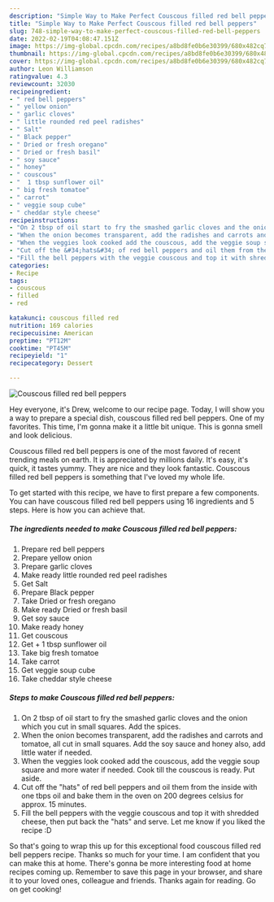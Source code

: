 ```yaml
---
description: "Simple Way to Make Perfect Couscous filled red bell peppers"
title: "Simple Way to Make Perfect Couscous filled red bell peppers"
slug: 748-simple-way-to-make-perfect-couscous-filled-red-bell-peppers
date: 2022-02-19T04:08:47.151Z
image: https://img-global.cpcdn.com/recipes/a8bd8fe0b6e30399/680x482cq70/couscous-filled-red-bell-peppers-recipe-main-photo.jpg
thumbnail: https://img-global.cpcdn.com/recipes/a8bd8fe0b6e30399/680x482cq70/couscous-filled-red-bell-peppers-recipe-main-photo.jpg
cover: https://img-global.cpcdn.com/recipes/a8bd8fe0b6e30399/680x482cq70/couscous-filled-red-bell-peppers-recipe-main-photo.jpg
author: Leon Williamson
ratingvalue: 4.3
reviewcount: 32030
recipeingredient:
- " red bell peppers"
- " yellow onion"
- " garlic cloves"
- " little rounded red peel radishes"
- " Salt"
- " Black pepper"
- " Dried or fresh oregano"
- " Dried or fresh basil"
- " soy sauce"
- " honey"
- " couscous"
- "  1 tbsp sunflower oil"
- " big fresh tomatoe"
- " carrot"
- " veggie soup cube"
- " cheddar style cheese"
recipeinstructions:
- "On 2 tbsp of oil start to fry the smashed garlic cloves and the onion which you cut in small squares. Add the spices."
- "When the onion becomes transparent, add the radishes and carrots and tomatoe, all cut in small squares. Add the soy sauce and honey also, add little water if needed."
- "When the veggies look cooked add the couscous, add the veggie soup square and more water if needed. Cook till the couscous is ready. Put aside."
- "Cut off the &#34;hats&#34; of red bell peppers and oil them from the inside with one tbps oil and bake them in the oven on 200 degrees celsius for approx. 15 minutes."
- "Fill the bell peppers with the veggie couscous and top it with shredded cheese, then put back the &#34;hats&#34; and serve. Let me know if you liked the recipe :D"
categories:
- Recipe
tags:
- couscous
- filled
- red

katakunci: couscous filled red 
nutrition: 169 calories
recipecuisine: American
preptime: "PT12M"
cooktime: "PT45M"
recipeyield: "1"
recipecategory: Dessert

---
```



![Couscous filled red bell peppers](https://img-global.cpcdn.com/recipes/a8bd8fe0b6e30399/680x482cq70/couscous-filled-red-bell-peppers-recipe-main-photo.jpg)

Hey everyone, it's Drew, welcome to our recipe page. Today, I will show you a way to prepare a special dish, couscous filled red bell peppers. One of my favorites. This time, I'm gonna make it a little bit unique. This is gonna smell and look delicious.

Couscous filled red bell peppers is one of the most favored of recent trending meals on earth. It is appreciated by millions daily. It's easy, it's quick, it tastes yummy. They are nice and they look fantastic. Couscous filled red bell peppers is something that I've loved my whole life.




To get started with this recipe, we have to first prepare a few components. You can have couscous filled red bell peppers using 16 ingredients and 5 steps. Here is how you can achieve that.

<!--inarticleads1-->

##### The ingredients needed to make Couscous filled red bell peppers:

1. Prepare  red bell peppers
1. Prepare  yellow onion
1. Prepare  garlic cloves
1. Make ready  little rounded red peel radishes
1. Get  Salt
1. Prepare  Black pepper
1. Take  Dried or fresh oregano
1. Make ready  Dried or fresh basil
1. Get  soy sauce
1. Make ready  honey
1. Get  couscous
1. Get  + 1 tbsp sunflower oil
1. Take  big fresh tomatoe
1. Take  carrot
1. Get  veggie soup cube
1. Take  cheddar style cheese




<!--inarticleads2-->

##### Steps to make Couscous filled red bell peppers:

1. On 2 tbsp of oil start to fry the smashed garlic cloves and the onion which you cut in small squares. Add the spices.
1. When the onion becomes transparent, add the radishes and carrots and tomatoe, all cut in small squares. Add the soy sauce and honey also, add little water if needed.
1. When the veggies look cooked add the couscous, add the veggie soup square and more water if needed. Cook till the couscous is ready. Put aside.
1. Cut off the &#34;hats&#34; of red bell peppers and oil them from the inside with one tbps oil and bake them in the oven on 200 degrees celsius for approx. 15 minutes.
1. Fill the bell peppers with the veggie couscous and top it with shredded cheese, then put back the &#34;hats&#34; and serve. Let me know if you liked the recipe :D




So that's going to wrap this up for this exceptional food couscous filled red bell peppers recipe. Thanks so much for your time. I am confident that you can make this at home. There's gonna be more interesting food at home recipes coming up. Remember to save this page in your browser, and share it to your loved ones, colleague and friends. Thanks again for reading. Go on get cooking!
